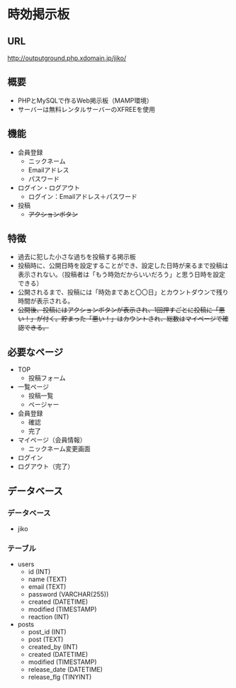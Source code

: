# 時効掲示板

## URL
http://outputground.php.xdomain.jp/jiko/

## 概要
- PHPとMySQLで作るWeb掲示板（MAMP環境）
- サーバーは無料レンタルサーバーのXFREEを使用
## 機能
- 会員登録
  - ニックネーム
  - Emailアドレス
  - パスワード
- ログイン・ログアウト
  - ログイン：Emailアドレス＋パスワード
- 投稿
  - ~~アクションボタン~~
## 特徴
- 過去に犯した小さな過ちを投稿する掲示板
- 投稿時に、公開日時を設定することができ、設定した日時が来るまで投稿は表示されない。（投稿者は「もう時効だからいいだろう」と思う日時を設定できる）
- 公開されるまで、投稿には「時効まであと〇〇日」とカウントダウンで残り時間が表示される。
- ~~公開後、投稿にはアクションボタンが表示され、1回押すごとに投稿に「悪い！」が付く。貯まった「悪い！」はカウントされ、総数はマイページで確認できる。~~
## 必要なページ
- TOP
  - 投稿フォーム
- 一覧ページ
  - 投稿一覧
  - ページャー
- 会員登録
  - 確認
  - 完了
- マイページ（会員情報）
  - ニックネーム変更画面
- ログイン
- ログアウト（完了）
## データベース
### データベース
- jiko
### テーブル
- users
  - id (INT)
  - name (TEXT)
  - email (TEXT)
  - password (VARCHAR(255))
  - created (DATETIME)
  - modified (TIMESTAMP)
  - reaction (INT)
- posts
  - post_id (INT)
  - post (TEXT)
  - created_by (INT)
  - created (DATETIME)
  - modified (TIMESTAMP)
  - release_date (DATETIME)
  - release_flg (TINYINT)
